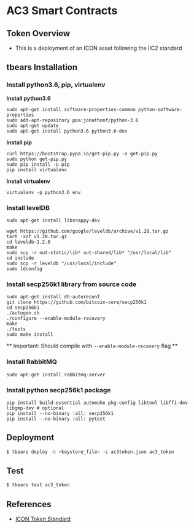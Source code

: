 # AC3 Smart Contracts

## Token Overview

* This is a deployment of an ICON asset following the IIC2 standard

## tbears Installation

### Install python3.6, pip, virtualenv

**Install python3.6**
```
sudo apt-get install software-properties-common python-software-properties
sudo add-apt-repository ppa:jonathonf/python-3.6
sudo apt-get update
sudo apt-get install python3.6 python3.6-dev
```

**Install pip**
```
curl https://bootstrap.pypa.io/get-pip.py -o get-pip.py
sudo python get-pip.py
sudo pip install -U pip
pip install virtualenv
```

**Install virtualenv**
```
virtualenv -p python3.6 env
```

### Install levelDB
```
sudo apt-get install libsnappy-dev

wget https://github.com/google/leveldb/archive/v1.20.tar.gz
tart -xzf v1.20.tar.gz
cd leveldb-1.2.0
make
sudo scp -r out-static/lib* out-shared/lib* "/usr/local/lib"
cd include
sudo scp -r leveldb "/usr/local/include"
sudo ldconfig
```

### Install secp256k1 library from source code
```
sudo apt-get install dh-autoreconf
git clone https://github.com/bitcoin-core/secp256k1
cd secp256k1
./autogen.sh
./configure --enable-module-recovery
make
./tests
sudo make install
```

** Important: Should compile with `--enable-module-recovery` flag **


### Install RabbitMQ
```
sudo apt-get install rabbitmq-server
```

### Install python secp256k1 package
```
pip install build-essential automake pkg-config libtool libffi-dev libgmp-dev # optional
pip install --no-binary :all: secp256k1
pip install --no-binary :all: pytest
```


## Deployment

```bash
$ tbears deploy -k <keystore_file> -c ac3token.json ac3_token
```

## Test
```bash
$ tbears test ac3_token
```

## References

* [ICON Token Standard](https://github.com/icon-project/IIPs/blob/master/IIPS/iip-2.md)

